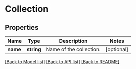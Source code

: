 # Collection

## Properties
Name | Type | Description | Notes
------------ | ------------- | ------------- | -------------
**name** | **string** | Name of the collection. | [optional] 

[[Back to Model list]](../README.md#documentation-for-models) [[Back to API list]](../README.md#documentation-for-api-endpoints) [[Back to README]](../README.md)


